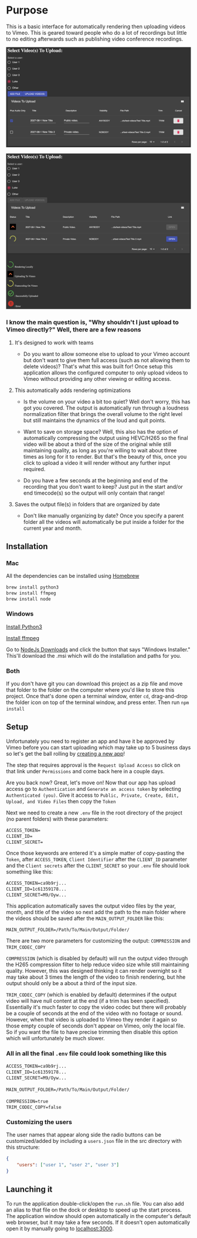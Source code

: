 # Purpose

This is a basic interface for automatically rendering then uploading videos to Vimeo. This is geared toward people who do a lot of recordings but little to no editing afterwards such as publishing video conference recordings.

![Game Dropdown](readme-images/preparing.png?raw=true)

![Game Dropdown](readme-images/uploading.png?raw=true)

### I know the main question is, "Why shouldn't I just upload to Vimeo directly?" Well, there are a few reasons

1. It's designed to work with teams

    - Do you want to allow someone else to upload to your Vimeo account but don't want to give them full access (such as not allowing them to delete videos)? That's what this was built for! Once setup this application allows the configured computer to only upload videos to Vimeo without providing any other viewing or editing access.

2. This automatically adds rendering optimizations

    - Is the volume on your video a bit too quiet? Well don't worry, this has got you covered. The output is automatically run through a loudness normalization filter that brings the overall volume to the right level but still maintains the dynamics of the loud and quit points.

    - Want to save on storage space? Well, this also has the option of automatically compressing the output using HEVC/H265 so the final video will be about a third of the size of the original while still maintaining quality, as long as you're willing to wait about three times as long for it to render. But that's the beauty of this, once you click to upload a video it will render without any further input required.

    - Do you have a few seconds at the beginning and end of the recording that you don't want to keep? Just put in the start and/or end timecode(s) so the output will only contain that range!

3. Saves the output file(s) in folders that are organized by date

    - Don't like manually organizing by date? Once you specify a parent folder all the videos will automatically be put inside a folder for the current year and month.

## Installation

### Mac

All the dependencies can be installed using [Homebrew](https://brew.sh/)

```shell
brew install python3
brew install ffmpeg
brew install node
```

### Windows

[Install Python3](https://installpython3.com/windows/)

[Install ffmpeg](https://www.wikihow.com/Install-FFmpeg-on-Windows)

Go to [NodeJs Downloads](https://nodejs.org/en/download/) and click the button that says "Windows Installer."
This'll download the .msi which will do the installation and paths for you.

### Both

If you don't have git you can download this project as a zip file and move that folder to the folder on the computer where you'd like to store this project. Once that's done open a terminal window, enter `cd`, drag-and-drop the folder icon on top of the terminal window, and press enter. Then run `npm install`

## Setup

Unfortunately you need to register an app and have it be approved by Vimeo before you can start uploading which may take up to 5 business days so let's get the ball rolling by [creating a new app](https://developer.vimeo.com/apps/new)!

The step that requires approval is the `Request Upload Access` so click on that link under `Permissions` and come back here in a couple days.

Are you back now? Great, let's move on!
Now that our app has upload access go to `Authentication` and `Generate an access token` by selecting `Authenticated (you)`. Give it access to `Public, Private, Create, Edit, Upload, and Video Files` then copy the `Token`

Next we need to create a new `.env` file in the root directory of the project (no parent folders) with these parameters:

```env
ACCESS_TOKEN=
CLIENT_ID=
CLIENT_SECRET=
```

Once those keywords are entered it's a simple matter of copy-pasting the `Token`, after `ACCESS_TOKEN`, `Client Identifier` after the `CLIENT_ID` parameter and the `Client secrets` after the `CLIENT_SECRET` so your `.env` file should look something like this:

```env
ACCESS_TOKEN=ca9b9rj...
CLIENT_ID=1c61359178...
CLIENT_SECRET=M9/Oyw...
```

This application automatically saves the output video files by the year, month, and title of the video so next add the path to the main folder where the videos should be saved after the `MAIN_OUTPUT_FOLDER` like this:

```env
MAIN_OUTPUT_FOLDER=/Path/To/Main/Output/Folder/
```

There are two more parameters for customizing the output: `COMPRESSION` and `TRIM_CODEC_COPY`

`COMPRESSION` (which is disabled by default) will run the output video through the H265 compression filter to help reduce video size while still maintaining quality. However, this was designed thinking it can render overnight so it may take about 3 times the length of the video to finish rendering, but hhe output should only be a about a third of the input size.

`TRIM_CODEC_COPY` (which is enabled by default) determines if the output video will have null content at the end (if a trim has been specified). Essentially it's much faster to copy the video codec but there will probably be a couple of seconds at the end of the video with no footage or sound. However, when that video is uploaded to Vimeo they render it again so those empty couple of seconds don't appear on Vimeo, only the local file. So if you want the file to have precise trimming then disable this option which will unfortunately be much slower.

### All in all the final `.env` file could look something like this

```env
ACCESS_TOKEN=ca9b9rj...
CLIENT_ID=1c61359178...
CLIENT_SECRET=M9/Oyw...

MAIN_OUTPUT_FOLDER=/Path/To/Main/Output/Folder/

COMPRESSION=true
TRIM_CODEC_COPY=false
```

### Customizing the users

The user names that appear along side the radio buttons can be customized/added by including a `users.json` file in the src directory with this structure:

```json
{
    "users": ["user 1", "user 2", "user 3"]
}
```

## Launching it

To run the application double-click/open the `run.sh` file. You can also add an alias to that file on the dock or desktop to speed up the start process. The application window should open automatically in the computer's default web browser, but it may take a few seconds. If it doesn't open automatically open it by manually going to [localhost:3000](http://localhost:3000/).
